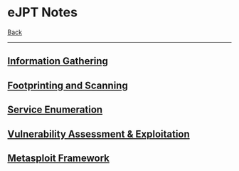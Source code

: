 # eJPT Notes
[Back](../index.md)

-- -

## [Information Gathering](Information_Gathering/index.md)
## [Footprinting and Scanning](Footprinting_and_Scanning/index.md)
## [Service Enumeration](Service_Enumeration/index.md)
## [Vulnerability Assessment & Exploitation](Vulnerability_Assessment/index.md)
## [Metasploit Framework](Metasploit_Framework/index.md)